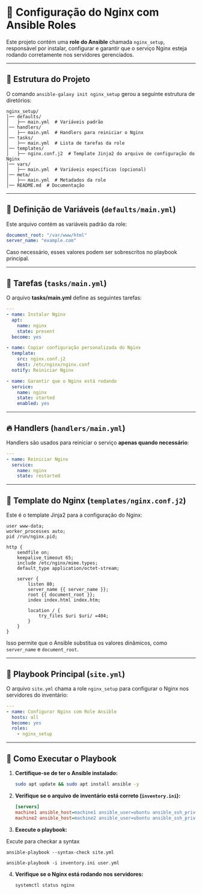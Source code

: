 # 📖 Configuração do Nginx com Ansible Roles

Este projeto contém uma **role do Ansible** chamada `nginx_setup`, responsável por instalar, configurar e garantir que o serviço Nginx esteja rodando corretamente nos servidores gerenciados.

---

## 📌 Estrutura do Projeto

O comando `ansible-galaxy init nginx_setup` gerou a seguinte estrutura de diretórios:

```
nginx_setup/
│── defaults/
│   ├── main.yml  # Variáveis padrão
│── handlers/
│   ├── main.yml  # Handlers para reiniciar o Nginx
│── tasks/
│   ├── main.yml  # Lista de tarefas da role
│── templates/
│   ├── nginx.conf.j2  # Template Jinja2 do arquivo de configuração do Nginx
│── vars/
│   ├── main.yml  # Variáveis específicas (opcional)
│── meta/
│   ├── main.yml  # Metadados da role
│── README.md  # Documentação
```

---

## 📝 Definição de Variáveis (`defaults/main.yml`)

Este arquivo contém as variáveis padrão da role:

```yaml
document_root: "/var/www/html"
server_name: "example.com"
```

Caso necessário, esses valores podem ser sobrescritos no playbook principal.

---

## 🔧 Tarefas (`tasks/main.yml`)

O arquivo **tasks/main.yml** define as seguintes tarefas:

```yaml
---
- name: Instalar Nginx
  apt:
    name: nginx
    state: present
  become: yes

- name: Copiar configuração personalizada do Nginx
  template:
    src: nginx.conf.j2
    dest: /etc/nginx/nginx.conf
  notify: Reiniciar Nginx

- name: Garantir que o Nginx está rodando
  service:
    name: nginx
    state: started
    enabled: yes
```

---

## 🔥 Handlers (`handlers/main.yml`)

Handlers são usados para reiniciar o serviço **apenas quando necessário**:

```yaml
---
- name: Reiniciar Nginx
  service:
    name: nginx
    state: restarted
```

---

## 🎨 Template do Nginx (`templates/nginx.conf.j2`)

Este é o template Jinja2 para a configuração do Nginx:

```jinja
user www-data;
worker_processes auto;
pid /run/nginx.pid;

http {
    sendfile on;
    keepalive_timeout 65;
    include /etc/nginx/mime.types;
    default_type application/octet-stream;

    server {
        listen 80;
        server_name {{ server_name }};
        root {{ document_root }};
        index index.html index.htm;

        location / {
            try_files $uri $uri/ =404;
        }
    }
}
```

Isso permite que o Ansible substitua os valores dinâmicos, como `server_name` e `document_root`.

---

## 🎯 Playbook Principal (`site.yml`)

O arquivo `site.yml` chama a role `nginx_setup` para configurar o Nginx nos servidores do inventário:

```yaml
---
- name: Configurar Nginx com Role Ansible
  hosts: all
  become: yes
  roles:
    - nginx_setup
```

---

## 🚀 Como Executar o Playbook

1. **Certifique-se de ter o Ansible instalado:**
   ```sh
   sudo apt update && sudo apt install ansible -y
   ```

2. **Verifique se o arquivo de inventário está correto (`inventory.ini`):**
   ```ini
   [servers]
   machine1 ansible_host=machine1 ansible_user=ubuntu ansible_ssh_private_key_file=~/.ssh/id_rsa
   machine2 ansible_host=machine2 ansible_user=ubuntu ansible_ssh_private_key_file=~/.ssh/id_rsa
   ```

3. **Execute o playbook:**

  Excute para checkar a syntax
  ```
  ansible-playbook --syntax-check site.yml
   ```

   ```
   ansible-playbook -i inventory.ini user.yml
   ```

4. **Verifique se o Nginx está rodando nos servidores:**
   ```
   systemctl status nginx
   ```
